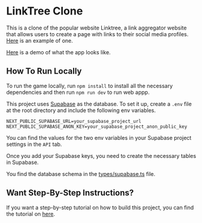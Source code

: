 # LinkTree Clone

This is a clone of the popular website Linktree, a link aggregator website that allows users to create a page with links
to their social media profiles. [Here](https://www.beacons.ai/youraveragetechbro) is an example of one.

[Here](https://youtu.be/rVRaV-qctm4) is a demo of what the app looks like.


## How To Run Locally

To run the game locally, run `npm install` to install all the necessary dependencies and then run `npm run dev` to run web appp.

This project uses [Supabase](https://supabase.com/) as the database. To set it up, create a `.env` file at the
root directory and include the following env variables.

```
NEXT_PUBLIC_SUPABASE_URL=your_supabase_project_url
NEXT_PUBLIC_SUPABASE_ANON_KEY=your_supabase_project_anon_public_key
```

You can find the values for the two env variables in your Supabase project settings in the `API` tab.

Once you add your Supabase keys, you need to create the necessary tables in Supabase. 

You find the database schema in the [types/supabase.ts](https://www.sweprojects.com/projects/preview/clh7qgfw30000vr1re1505imehttps://github.com/YourAverageTechBro/SWEProjects/blob/main/projects/LinkTreeClone/types/supabase.ts) file.

## Want Step-By-Step Instructions?

If you want a step-by-step tutorial on how to build this project, you can find the tutorial on [here](https://www.sweprojects.com/projects/preview/clh7qgfw30000vr1re1505ime).

